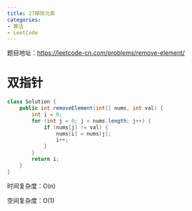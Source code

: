 ```yaml
---
title: 27移除元素
categories: 
- 算法
- LeetCode
---
```


题目地址：https://leetcode-cn.com/problems/remove-element/

# 双指针

```java
class Solution {
    public int removeElement(int[] nums, int val) {
        int i = 0;
        for (int j = 0; j < nums.length; j++) {
            if (nums[j] != val) {
                nums[i] = nums[j];
                i++;
            }
        }
        return i;
    }
}
```

时间复杂度：O(n)

空间复杂度：O(1)
